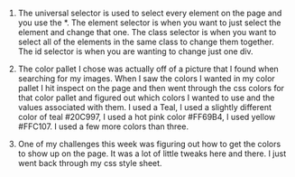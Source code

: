 1. The universal selector is used to select every element on the page and you use the *. The element selector is when you want to just select the element and change that one. The class selector is when you want to select all of the elements in the same class to change them together. The id selector is when you are wanting to change just one div.

2. The color pallet I chose was actually off of a picture that I found when searching for my images. When I saw the colors I wanted in my color pallet I hit inspect on the page and then went through the css colors for that color pallet and figured out which colors I wanted to use and the values associated with them. I used a Teal, I used a slightly different color of teal #20C997, I used a hot pink color #FF69B4, I used yellow #FFC107. I used a few more colors than three.

3. One of my challenges this week was figuring out how to get the colors to show up on the page. It was a lot of little tweaks here and there. I just went back through my css style sheet.
